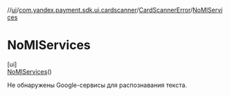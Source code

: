 //[ui](../../../../index.md)/[com.yandex.payment.sdk.ui.cardscanner](../../index.md)/[CardScannerError](../index.md)/[NoMlServices](index.md)

# NoMlServices

[ui]\
[NoMlServices](index.md)()

Не обнаружены Google-сервисы для распознавания текста.
